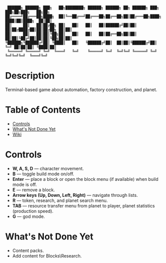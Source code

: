 ```
 ██████╗ ██████╗ ███╗   ██╗████████╗ ██████╗ ██████╗ ██╗ ██████╗ ███╗   ███╗██╗███╗   ██╗██╗
██╔════╝██╔═══██╗████╗  ██║╚══██╔══╝██╔═══██╗██╔══██╗██║██╔═══██╗████╗ ████║██║████╗  ██║██║
██║     ██║   ██║██╔██╗ ██║   ██║   ██║   ██║██████╔╝██║██║   ██║██╔████╔██║██║██╔██╗ ██║██║
██║     ██║   ██║██║╚██╗██║   ██║   ██║   ██║██╔══██╗██║██║   ██║██║╚██╔╝██║██║██║╚██╗██║██║
╚██████╗╚██████╔╝██║ ╚████║   ██║   ╚██████╔╝██║  ██║██║╚██████╔╝██║ ╚═╝ ██║██║██║ ╚████║██║
 ╚═════╝ ╚═════╝ ╚═╝  ╚═══╝   ╚═╝    ╚═════╝ ╚═╝  ╚═╝╚═╝ ╚═════╝ ╚═╝     ╚═╝╚═╝╚═╝  ╚═══╝╚═╝
```


# Description
Terminal-based game about automation, factory construction, and planet.

# Table of Contents
- [Controls](#controls)
- [What's Not Done Yet](#whats-not-done-yet)
- [Wiki](https://github.com/LOL44KK/ContorioMini/wiki)

# Controls
- **W, A, S, D** — character movement.
- **B** — toggle build mode on/off.
- **Enter** — place a block or open the block menu (if available) when build mode is off.
- **E** — remove a block.
- **Arrow keys (Up, Down, Left, Right)** — navigate through lists.
- **R** — token, research, and planet search menu.
- **TAB** — resource transfer menu from planet to player, planet statistics (production speed).
- **G** — god mode.

# What's Not Done Yet
- Content packs.
- Add content for Blocks\Research.
